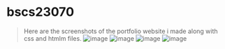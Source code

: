 # bscs23070
>Here are the screenshots of the portfolio website i made along with css and htmlm files.
![image](https://github.com/abdullahiftikhar0/bscs23070/assets/149454910/3b5cddc6-815e-4a38-9d85-f9d6fe68adb5)
![image](https://github.com/abdullahiftikhar0/bscs23070/assets/149454910/b554580c-f3ed-488b-82ec-fc88f43acc63)
![image](https://github.com/abdullahiftikhar0/bscs23070/assets/149454910/1819f1f0-c127-4992-aeeb-0cd2a9fd097e)
![image](https://github.com/abdullahiftikhar0/bscs23070/assets/149454910/12331f9a-b924-4ba1-ae75-c374010de492)

